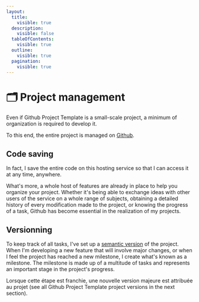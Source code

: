 ```yaml
---
layout:
  title:
    visible: true
  description:
    visible: false
  tableOfContents:
    visible: true
  outline:
    visible: true
  pagination:
    visible: true
---
```


# 🗂️ Project management

Even if Github Project Template is a small-scale project, a minimum of organization is required to develop it.

To this end, the entire project is managed on [Github](https://github.com/).

## Code saving

In fact, I save the entire code on this hosting service so that I can access it at any time, anywhere.

What's more, a whole host of features are already in place to help you organize your project. Whether it's being able to exchange ideas with other users of the service on a whole range of subjects, obtaining a detailed history of every modification made to the project, or knowing the progress of a task, Github has become essential in the realization of my projects.

## Versionning

To keep track of all tasks, I've set up a [semantic version](https://semver.org/) of the project. When I'm developing a new feature that will involve major changes, or when I feel the project has reached a new milestone, I create what's known as a milestone. The milestone is made up of a multitude of tasks and represents an important stage in the project's progress.

Lorsque cette étape est franchie, une nouvelle version majeure est attribuée au projet (see all Github Project Template project versions in the next section).
